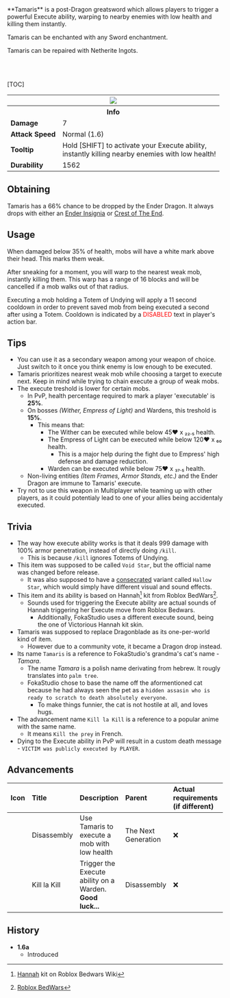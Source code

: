 <div class="result foka-infobox-grid" markdown>
<div markdown class="foka-infobox-text">
**Tamaris** is a post-Dragon greatsword which allows players to trigger a powerful Execute ability, warping to nearby enemies with low health and killing them instantly.

<i class="icon-minecraft icon-minecraft-enchanted-book"></i> Tamaris can be enchanted with any Sword enchantment. 

<i class="icon-minecraft icon-minecraft-anvil"></i> Tamaris can be repaired with <i class="icon-minecraft icon-minecraft-netherite-ingot"></i>Netherite Ingots.

<br><br>

[TOC]

</div>
<div class="foka-infobox-table">
  <table id="foka-infobox--item">
	<tr>
		<th colspan="2" class="foka-infobox--top-image"><img src="../../assets/items/tamaris.png"></th>
	</tr>
	<tr>
		<th colspan="2">Info</th>
	</tr>
	<tr>
		<td><b>Damage</b></td>
		<td>7</i></td>
	</tr>
	<tr>
		<td><b>Attack Speed</b></td>
		<td>Normal (1.6)<i></i></td>
	</tr>
	<tr>
		<td><b>Tooltip</b></td>
		<td>
		Hold [SHIFT] to activate your Execute ability,
		<br>
        instantly killing nearby enemies with low health!
		</td>
	</tr>
	<tr>
		<td><b>Durability</b></td>
		<td>1562</td>
	</tr>
</table>
</div>
</div>

## Obtaining
Tamaris has a 66% chance to be dropped by the Ender Dragon. It always drops with either an [Ender Insignia](trinkets/ender_insignia.md) or [Crest of The End](trinkets/crest_of_the_end.md).

## Usage
When damaged below 35% of health, mobs will have a white mark above their head. This marks them weak. 

After sneaking for a moment, you will warp to the nearest weak mob, instantly killing them. This warp has a range of 16 blocks and will be cancelled if a mob walks out of that radius.

Executing a mob holding a <i class="icon-minecraft icon-minecraft-totem-of-undying"></i>Totem of Undying will apply a 11 second cooldown in order to prevent saved mob from being executed a second after using a Totem. Cooldown is indicated by a <span style="color: red;">DISABLED</span> text in player's action bar.

## Tips
- You can use it as a secondary weapon among your weapon of choice. Just switch to it once you think enemy is low enough to be executed.
- Tamaris prioritizes nearest weak mob while choosing a target to execute next. Keep in mind while trying to chain execute a group of weak mobs.
- The execute treshold is lower for certain mobs.
    - In PvP, health percentage required to mark a player 'executable' is **25%**.
    - On bosses *(Wither, Empress of Light)* and Wardens, this treshold is **15%**.
        - This means that: 
            - The Wither can be executed while below 45:heart: x ₂₂․₅ health.
            - The Empress of Light can be executed while below 120:heart: x ₆₀ health.
                - This is a major help during the fight due to Empress' high defense and damage reduction.
            - Warden can be executed while below 75:heart: x ₃₇․₅ health.
    - Non-living entities *(Item Frames, Armor Stands, etc.)* and the Ender Dragon are immune to Tamaris' execute.
- Try not to use this weapon in Multiplayer while teaming up with other players, as it could potentialy lead to one of your allies being accidentaly executed.

## Trivia
- The way how execute ability works is that it deals 999 damage with 100% armor penetration, instead of directly doing `/kill`.
    - This is because `/kill` ignores <i class="icon-minecraft icon-minecraft-totem-of-undying"></i>Totems of Undying.
- This item was supposed to be called `Void Star`, but the official name was changed before release.
    - It was also supposed to have a [consecrated](../mechanics/consecration.md) variant called `Hallow Star`, which would simply have different visual and sound effects.
- This item and its ability is based on Hannah[^1] kit from Roblox BedWars[^2].
    - Sounds used for triggering the Execute ability are actual sounds of Hannah triggering her Execute move from Roblox Bedwars.
        - Additionally, FokaStudio uses a different execute sound, being the one of Victorious Hannah kit skin.
- Tamaris was supposed to replace Dragonblade as its one-per-world kind of item.
    - However due to a community vote, it became a Dragon drop instead.
- Its name `Tamaris` is a reference to FokaStudio's grandma's cat's name - *Tamara*.
    - The name *Tamara* is a polish name derivating from hebrew. It rougly translates into `palm tree`.
    - FokaStudio chose to base the name off the aformentioned cat because he had always seen the pet as a `hidden assasin who is ready to scratch to death absolutely everyone`.
        - To make things funnier, the cat is not hostile at all, and loves hugs.
- The advancement name `Kill la Kill` is a reference to a popular anime with the same name.
    - It means `Kill the prey` in French.
- Dying to the Execute ability in PvP will result in a custom death message - `VICTIM was publicly executed by PLAYER`.

## Advancements
| Icon | Title | Description | Parent | Actual requirements (if different) | Resource Location |
| :--- | :--- | :--- | :--- | :--- | :--- |
| <div class="adv-div"><i class="adv adv-task"></i><i class="icon-adv icon-fsee icon-fsee-tamaris"></i></div> | Disassembly | Use Tamaris to execute a mob with low health | The Next Generation | :x: | `fokastudio:end/dragons_den/disassembly` |
| <div class="adv-div"><i class="adv adv-challenge"></i><i class="icon-adv icon-fsee icon-fsee-tamaris"></i></div> | Kill la Kill | Trigger the Execute ability on a Warden. **Good luck...** | Disassembly | :x: | `fokastudio:end/dragons_den/kill_la_kill` |

## History
- **1.6a**
    - Introduced

[^1]: [Hannah](https://robloxbedwars.fandom.com/wiki/Hannah) kit on Roblox Bedwars Wiki
[^2]: [Roblox BedWars](https://www.roblox.com/games/6872265039/)
